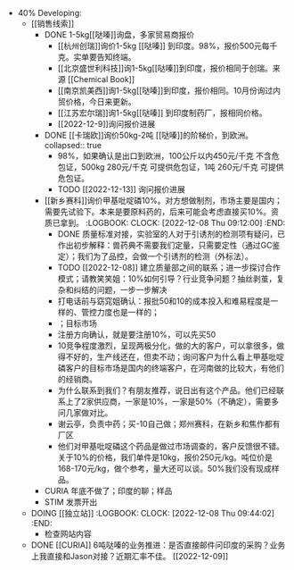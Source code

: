 - 40% Developing:
	- [[销售线索]]
		- DONE 1-5kg[[哒嗪]]询盘，多家贸易商报价
			- [[杭州创瑞]]询价1-5kg [[哒嗪]] 到印度。98%，报价500元每千克。实单要告知终端。
			- [[北京盛世利科技]]询1-5kg[[哒嗪]]到印度，报价相同于创瑞。来源 [[Chemical Book]]
			- [[南京凯美西]]询1-5kg[[哒嗪]]到印度，报价相同。10月份询过内贸价格，今日来更新。
			- [[江苏宏尔瑞]]询1-5kg[[哒嗪]] 到印度制药厂，报相同价格。
			- [[2022-12-9]]询问报价进展
		- DONE [[卡瑞欧]]询价50kg-2吨 [[哒嗪]]的阶梯价，到欧洲。
		  collapsed:: true
			- 98%，如果确认是出口到欧洲，100公斤以内450元/千克 不含危包证，500kg 280元/千克 可提供危包证，1吨 260元/千克 可提供危包证。
			- TODO [[2022-12-13]] 询问报价进展
		- [[新乡赛科]]询价甲基吡啶磷10%。对方想做制剂，市场主要是国内；需要先试验下。本来是要原料药的，后来可能会考虑直接买10%。资质已拿到。
		  :LOGBOOK:
		  CLOCK: [2022-12-08 Thu 09:12:00]
		  :END:
			- DONE 质量标准对接，实验室的人对于引诱剂的检测项有疑问，已作出初步解释：兽药典不需要我们定量，只需要定性（通过GC鉴定）；我们为了品控，会做一个引诱剂的检测（外标法）。
			- TODO [[2022-12-08]] 建立质量部之间的联系；进一步探讨合作模式；请教笑笑姐：10%如何引导？行业竞争问题？抽丝剥茧，复杂和纠结的问题，一步一步解决
			- 打电话前与窈窕姐确认：报批50和10的成本投入和难易程度是一样的、管控力度也是一样的；
			- ；目标市场
			- 注册方向确认，就是要注册10%，可以先买50
			- 10竞争程度激烈，呈现两极分化，做的大的客户，可以拿很多，做得不好的，生产线还在，但卖不动；询问客户为什么看上甲基吡啶磷客户的目标市场是国内的终端客户，在河南做的比较大，有他们的经销商。
			- 为什么联系到我们？有朋友推荐，说日出有这个产品。他们已经联系上了2家供应商，一家是10%，一家是50%（不确定），需要多问几家做对比。
			- 谢云亭，负责中药；买-10自己做；郑州赛科，在新乡和焦作都有厂区
			- 他们对甲基吡啶磷这个药品是做过市场调查的，客户反馈很不错。关于10%的价格，我们单件是10kg，报价250元/kg。吨位价是168-170元/kg，做个参考，量大还可以谈。50%我们没有现成样品。
		- CURIA 年底不做了；印度的聊；样品
		- STIM 发票开出
	- DOING [[独立站]]
	  :LOGBOOK:
	  CLOCK: [2022-12-08 Thu 09:44:02]
	  :END:
		- 检查网站内容
	- DONE [[CURIA]] 6吨哒嗪的业务推进：是否直接邮件问印度的采购？业务上我直接和Jason对接？近期汇率不佳。 [[2022-12-09]]